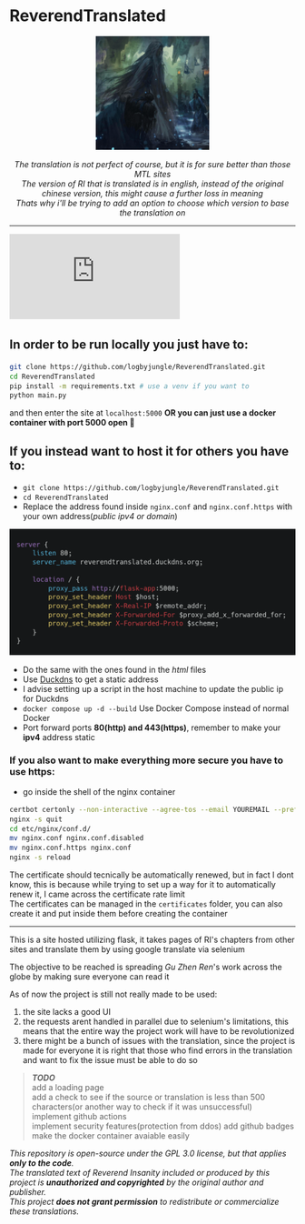 # ReverendTranslated

<p align="center">
    <img src="static/icon.png" alt="Perseverance" width="200">
</p>
<p align="center">
    <i>The translation is not perfect of course, but it is for sure better than those MTL sites</i><br>
    <i>The version of RI that is translated is in english, instead of the original chinese version, this might cause a further loss in meaning</i><br>
    <i>Thats why i'll be trying to add an option to choose which version to base the translation on</i><br>
</p>

---
![Site Status](https://img.shields.io/website-up-down-green-red/http/reverendtranslated.duckdns.org)

## In order to be run locally you just have to:
```sh
git clone https://github.com/logbyjungle/ReverendTranslated.git
cd ReverendTranslated
pip install -m requirements.txt # use a venv if you want to
python main.py
```
and then enter the site at `localhost:5000`
**OR you can just use a docker container with port 5000 open 🐋**

## If you instead want to host it for others you have to:  
- `git clone https://github.com/logbyjungle/ReverendTranslated.git`
- `cd ReverendTranslated`
- Replace the address found inside `nginx.conf` and `nginx.conf.https` with your own address(*public ipv4 or domain*)  

<p align="center">
    <img src="./static/carbon.png" alt="nginx config" width="750">
</p>

- Do the same with the ones found in the *html* files  
- Use [Duckdns](https://www.duckdns.org) to get a static address  
- I advise setting up a script in the host machine to update the public ip for Duckdns
- `docker compose up -d --build` Use Docker Compose instead of normal Docker  
- Port forward ports **80(http) and 443(https)**, remember to make your **ipv4** address static  

### If you also want to make everything more secure you have to use **https**:  
- go inside the shell of the nginx container
```sh
certbot certonly --non-interactive --agree-tos --email YOUREMAIL --preferred-challenges dns --authenticator dns-duckdns --dns-duckdns-token "YOURTOKEN" --dns-duckdns-propagation-seconds 60 -d "YOURSUBDOMAIN.duckdns.org"
nginx -s quit
cd etc/nginx/conf.d/
mv nginx.conf nginx.conf.disabled
mv nginx.conf.https nginx.conf
nginx -s reload
```  
The certificate should tecnically be automatically renewed, but in fact I dont know, this is because while trying to set up a way for it to automatically renew it, I came across the certificate rate limit  
The certificates can be managed in the `certificates` folder, you can also create it and put inside them before creating the container  

---

This is a site hosted utilizing flask, it takes pages of RI's chapters from other sites and translate them by using google translate via selenium

The objective to be reached is spreading *Gu Zhen Ren*'s work across the globe by making sure everyone can read it

As of now the project is still not really made to be used:
1. the site lacks a good UI
2. the requests arent handled in parallel due to selenium's limitations, this means that the entire way the project work will have to be revolutionized
3. there might be a bunch of issues with the translation, since the project is made for everyone it is right that those who find errors in the translation and want to fix the issue must be able to do so

> ***TODO***  
> add a loading page  
> add a check to see if the source or translation is less than 500 characters(or another way to check if it was unsuccessful)  
> implement github actions  
> implement security features(protection from ddos)
> add github badges
> make the docker container avaiable easily

*This repository is open-source under the GPL 3.0 license, but that applies **only to the code**.  
The translated text of *Reverend Insanity* included or produced by this project is **unauthorized and copyrighted** by the original author and publisher.  
This project **does not grant permission** to redistribute or commercialize these translations.*  
